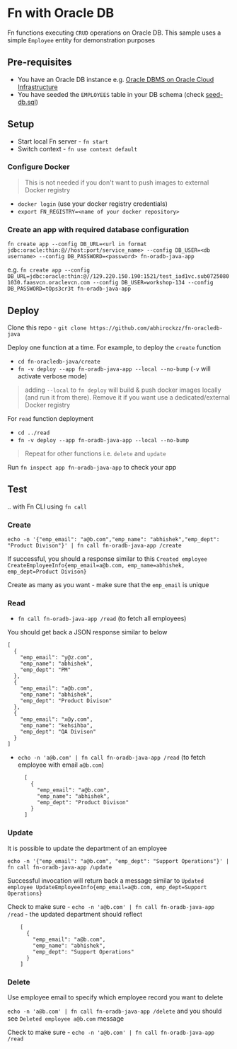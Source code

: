 # Fn with Oracle DB

Fn functions executing `CRUD` operations on Oracle DB. This sample uses a simple `Employee` entity for demonstration purposes 

## Pre-requisites

- You have an Oracle DB instance e.g. [Oracle DBMS on Oracle Cloud Infrastructure](https://docs.cloud.oracle.com/iaas/Content/Database/Concepts/databaseoverview.htm?tocpath=Services%7CDatabase%7C_____0)
- You have seeded the `EMPLOYEES` table in your DB schema (check [seed-db.sql](seed-db.sql))

## Setup

- Start local Fn server - `fn start`
- Switch context - `fn use context default`

### Configure Docker

> This is not needed if you don't want to push images to external Docker registry

- `docker login` (use your docker registry credentials)
- `export FN_REGISTRY=<name of your docker repository>`


### Create an app with required database configuration

`fn create app --config DB_URL=<url in format jdbc:oracle:thin:@//host:port/service_name> --config DB_USER=<db username> --config DB_PASSWORD=<password> fn-oradb-java-app` 

e.g. `fn create app --config DB_URL=jdbc:oracle:thin:@//129.220.150.190:1521/test_iad1vc.sub07250801030.faasvcn.oraclevcn.com --config DB_USER=workshop-134 --config DB_PASSWORD=tOps3cr3t fn-oradb-java-app`

## Deploy

Clone this repo - `git clone https://github.com/abhirockzz/fn-oracledb-java`

Deploy one function at a time. For example, to deploy the `create` function

- `cd fn-oracledb-java/create`
- `fn -v deploy --app fn-oradb-java-app --local --no-bump` (`-v` will activate verbose mode)

> adding `--local` to `fn deploy` will build & push docker images locally (and run it from there). Remove it if you want use a dedicated/external Docker registry

For `read` function deployment

- `cd ../read`
- `fn -v deploy --app fn-oradb-java-app --local --no-bump`

> Repeat for other functions i.e. `delete` and `update`

Run `fn inspect app fn-oradb-java-app` to check your app

## Test

.. with Fn CLI using `fn call`

### Create

`echo -n '{"emp_email": "a@b.com","emp_name": "abhishek","emp_dept": "Product Divison"}' | fn call fn-oradb-java-app /create`

If successful, you should a response similar to this `Created employee CreateEmployeeInfo{emp_email=a@b.com, emp_name=abhishek, emp_dept=Product Divison}`

Create as many as you want - make sure that the `emp_email` is unique

### Read

- `fn call fn-oradb-java-app /read` (to fetch all employees)

You should get back a JSON response similar to below

	[
	  {
	    "emp_email": "y@z.com",
	    "emp_name": "abhishek",
	    "emp_dept": "PM"
	  },
	  {
	    "emp_email": "a@b.com",
	    "emp_name": "abhishek",
	    "emp_dept": "Product Divison"
	  },
	  {
	    "emp_email": "x@y.com",
	    "emp_name": "kehsihba",
	    "emp_dept": "QA Divison"
	  }
	]

- `echo -n 'a@b.com' | fn call fn-oradb-java-app /read` (to fetch employee with email `a@b.com`)

		[
		  {
		    "emp_email": "a@b.com",
		    "emp_name": "abhishek",
		    "emp_dept": "Product Divison"
		  }
		]

### Update

It is possible to update the department of an employee

`echo -n '{"emp_email": "a@b.com", "emp_dept": "Support Operations"}' | fn call fn-oradb-java-app /update`

Successful invocation will return back a message similar to `Updated employee UpdateEmployeeInfo{emp_email=a@b.com, emp_dept=Support Operations}`

Check to make sure - `echo -n 'a@b.com' | fn call fn-oradb-java-app /read` - the updated department should reflect

		[
		  {
		    "emp_email": "a@b.com",
		    "emp_name": "abhishek",
		    "emp_dept": "Support Operations"
		  }
		]

### Delete

Use employee email to specify which employee record you want to delete

`echo -n 'a@b.com' | fn call fn-oradb-java-app /delete` and you should see `Deleted employee a@b.com` message

Check to make sure - `echo -n 'a@b.com' | fn call fn-oradb-java-app /read`

